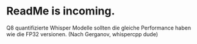 # ReadMe is incoming.

Q8 quantifizierte Whisper Modelle sollten die gleiche Performance haben wie die FP32 versionen. (Nach Gerganov, whispercpp dude)
